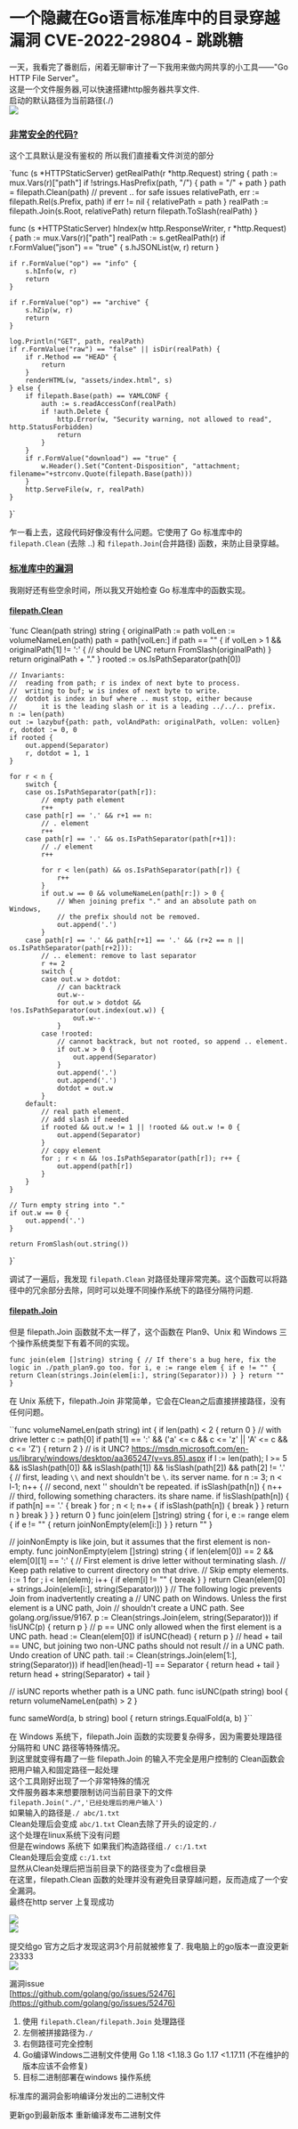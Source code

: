# 一个隐藏在Go语言标准库中的目录穿越漏洞 CVE-2022-29804 - 跳跳糖
一天，我看完了番剧后，闲着无聊审计了一下我用来做内网共享的小工具——"Go HTTP File Server"。  
这是一个文件服务器,可以快速搭建http服务器共享文件.  
启动的默认路径为当前路径(./)  
[![](https://github.com/D0n9/paper_archive/blob/main/paper/picture/2023/11/bac5257e-731f-4a71-8447-540ec7620919.png?raw=true)
](https://storage.tttang.com/media/attachment/2023/03/24/528d0d17-f0fa-45f7-8349-b511f34d5b6d.png)

### [非常安全的代码?](#toc__2)

这个工具默认是没有鉴权的 所以我们直接看文件浏览的部分

`func (s *HTTPStaticServer) getRealPath(r *http.Request) string {
    path := mux.Vars(r)["path"]
    if !strings.HasPrefix(path, "/") {
        path = "/" + path
    }
    path = filepath.Clean(path) // prevent .. for safe issues
    relativePath, err := filepath.Rel(s.Prefix, path)
    if err != nil {
        relativePath = path
    }
    realPath := filepath.Join(s.Root, relativePath)
    return filepath.ToSlash(realPath)
}

func (s *HTTPStaticServer) hIndex(w http.ResponseWriter, r *http.Request) {
    path := mux.Vars(r)["path"]
    realPath := s.getRealPath(r)
    if r.FormValue("json") == "true" {
        s.hJSONList(w, r)
        return
    }

    if r.FormValue("op") == "info" {
        s.hInfo(w, r)
        return
    }

    if r.FormValue("op") == "archive" {
        s.hZip(w, r)
        return
    }

    log.Println("GET", path, realPath)
    if r.FormValue("raw") == "false" || isDir(realPath) {
        if r.Method == "HEAD" {
            return
        }
        renderHTML(w, "assets/index.html", s)
    } else {
        if filepath.Base(path) == YAMLCONF {
            auth := s.readAccessConf(realPath)
            if !auth.Delete {
                http.Error(w, "Security warning, not allowed to read", http.StatusForbidden)
                return
            }
        }
        if r.FormValue("download") == "true" {
            w.Header().Set("Content-Disposition", "attachment; filename="+strconv.Quote(filepath.Base(path)))
        }
        http.ServeFile(w, r, realPath)
    }
}` 

乍一看上去，这段代码好像没有什么问题。它使用了 Go 标准库中的 `filepath.Clean` (去除 ..) 和 `filepath.Join`(合并路径) 函数，来防止目录穿越。

### [标准库中的漏洞](#toc__3)

我刚好还有些空余时间，所以我又开始检查 Go 标准库中的函数实现。

#### [filepath.Clean](#toc_filepathclean)

`func Clean(path string) string {
    originalPath := path
    volLen := volumeNameLen(path)
    path = path[volLen:]
    if path == "" {
        if volLen > 1 && originalPath[1] != ':' {
            // should be UNC
            return FromSlash(originalPath)
        }
        return originalPath + "."
    }
    rooted := os.IsPathSeparator(path[0])

    // Invariants:
    //  reading from path; r is index of next byte to process.
    //  writing to buf; w is index of next byte to write.
    //  dotdot is index in buf where .. must stop, either because
    //      it is the leading slash or it is a leading ../../.. prefix.
    n := len(path)
    out := lazybuf{path: path, volAndPath: originalPath, volLen: volLen}
    r, dotdot := 0, 0
    if rooted {
        out.append(Separator)
        r, dotdot = 1, 1
    }

    for r < n {
        switch {
        case os.IsPathSeparator(path[r]):
            // empty path element
            r++
        case path[r] == '.' && r+1 == n:
            // . element
            r++
        case path[r] == '.' && os.IsPathSeparator(path[r+1]):
            // ./ element
            r++

            for r < len(path) && os.IsPathSeparator(path[r]) {
                r++
            }
            if out.w == 0 && volumeNameLen(path[r:]) > 0 {
                // When joining prefix "." and an absolute path on Windows,
                // the prefix should not be removed.
                out.append('.')
            }
        case path[r] == '.' && path[r+1] == '.' && (r+2 == n || os.IsPathSeparator(path[r+2])):
            // .. element: remove to last separator
            r += 2
            switch {
            case out.w > dotdot:
                // can backtrack
                out.w--
                for out.w > dotdot && !os.IsPathSeparator(out.index(out.w)) {
                    out.w--
                }
            case !rooted:
                // cannot backtrack, but not rooted, so append .. element.
                if out.w > 0 {
                    out.append(Separator)
                }
                out.append('.')
                out.append('.')
                dotdot = out.w
            }
        default:
            // real path element.
            // add slash if needed
            if rooted && out.w != 1 || !rooted && out.w != 0 {
                out.append(Separator)
            }
            // copy element
            for ; r < n && !os.IsPathSeparator(path[r]); r++ {
                out.append(path[r])
            }
        }
    }

    // Turn empty string into "."
    if out.w == 0 {
        out.append('.')
    }

    return FromSlash(out.string())
}` 

调试了一遍后，我发现 `filepath.Clean` 对路径处理非常完美。这个函数可以将路径中的冗余部分去除，同时可以处理不同操作系统下的路径分隔符问题.

#### [filepath.Join](#toc_filepathjoin)

但是 filepath.Join 函数就不太一样了，这个函数在 Plan9、Unix 和 Windows 三个操作系统类型下有着不同的实现。

`func join(elem []string) string {
    // If there's a bug here, fix the logic in ./path_plan9.go too.
    for i, e := range elem {
        if e != "" {
            return Clean(strings.Join(elem[i:], string(Separator)))
        }
    }
    return ""
}` 

在 Unix 系统下，filepath.Join 非常简单，它会在Clean之后直接拼接路径，没有任何问题。

``func volumeNameLen(path string) int {
    if len(path) < 2 {
        return 0
    }
    // with drive letter
    c := path[0]
    if path[1] == ':' && ('a' <= c && c <= 'z' || 'A' <= c && c <= 'Z') {
        return 2
    }
    // is it UNC? https://msdn.microsoft.com/en-us/library/windows/desktop/aa365247(v=vs.85).aspx
    if l := len(path); l >= 5 && isSlash(path[0]) && isSlash(path[1]) &&
        !isSlash(path[2]) && path[2] != '.' {
        // first, leading `\\` and next shouldn't be `\`. its server name.
        for n := 3; n < l-1; n++ {
            // second, next '\' shouldn't be repeated.
            if isSlash(path[n]) {
                n++
                // third, following something characters. its share name.
                if !isSlash(path[n]) {
                    if path[n] == '.' {
                        break
                    }
                    for ; n < l; n++ {
                        if isSlash(path[n]) {
                            break
                        }
                    }
                    return n
                }
                break
            }
        }
    }
    return 0
}
func join(elem []string) string {
    for i, e := range elem {
        if e != "" {
            return joinNonEmpty(elem[i:])
        }
    }
    return ""
}

// joinNonEmpty is like join, but it assumes that the first element is non-empty.
func joinNonEmpty(elem []string) string {
    if len(elem[0]) == 2 && elem[0][1] == ':' {
        // First element is drive letter without terminating slash.
        // Keep path relative to current directory on that drive.
        // Skip empty elements.
        i := 1
        for ; i < len(elem); i++ {
            if elem[i] != "" {
                break
            }
        }
        return Clean(elem[0] + strings.Join(elem[i:], string(Separator)))
    }
    // The following logic prevents Join from inadvertently creating a
    // UNC path on Windows. Unless the first element is a UNC path, Join
    // shouldn't create a UNC path. See golang.org/issue/9167.
    p := Clean(strings.Join(elem, string(Separator)))
    if !isUNC(p) {
        return p
    }
    // p == UNC only allowed when the first element is a UNC path.
    head := Clean(elem[0])
    if isUNC(head) {
        return p
    }
    // head + tail == UNC, but joining two non-UNC paths should not result
    // in a UNC path. Undo creation of UNC path.
    tail := Clean(strings.Join(elem[1:], string(Separator)))
    if head[len(head)-1] == Separator {
        return head + tail
    }
    return head + string(Separator) + tail
}

// isUNC reports whether path is a UNC path.
func isUNC(path string) bool {
    return volumeNameLen(path) > 2
}

func sameWord(a, b string) bool {
    return strings.EqualFold(a, b)
}`` 

在 Windows 系统下，filepath.Join 函数的实现要复杂得多，因为需要处理路径分隔符和 UNC 路径等特殊情况。  
到这里就变得有趣了一些 filepath.Join 的输入不完全是用户控制的 Clean函数会把用户输入和固定路径一起处理  
这个工具刚好出现了一个非常特殊的情况  
文件服务器本来想要限制访问当前目录下的文件  
`filepath.Join("./",'已经处理后的用户输入')`  
如果输入的路径是`./ abc/1.txt`  
Clean处理后会变成 `abc/1.txt` Clean去除了开头的设定的`./`  
这个处理在linux系统下没有问题  
但是在windows 系统下 如果我们构造路径组`./ c:/1.txt`  
Clean处理后会变成 `c:/1.txt`  
显然从Clean处理后把当前目录下的路径变为了c盘根目录  
在这里，filepath.Clean 函数的处理并没有避免目录穿越问题，反而造成了一个安全漏洞。  
最终在http server 上复现成功

[![](https://github.com/D0n9/paper_archive/blob/main/paper/picture/2023/11/511b1301-aad5-44ac-89fe-99c700304c96.png?raw=true)
](https://storage.tttang.com/media/attachment/2023/03/24/4dcb8467-5049-4dbd-85dd-468c27cf4a70.png)  
[![](https://github.com/D0n9/paper_archive/blob/main/paper/picture/2023/11/1ff9bb05-8852-4206-8046-928f62e6b973.png?raw=true)
](https://storage.tttang.com/media/attachment/2023/03/24/c5e20e05-2174-4fdb-b9fb-25ff345e7e6d.png)

提交给go 官方之后才发现这洞3个月前就被修复了. 我电脑上的go版本一直没更新 23333  
[![](https://github.com/D0n9/paper_archive/blob/main/paper/picture/2023/11/add606e3-99e1-44c5-b60d-f5c18ba5b867.png?raw=true)
](https://storage.tttang.com/media/attachment/2023/03/24/e75a0b39-d49d-4ef3-b8c9-68d2e90332d4.png)

漏洞issue  
[https://github.com/golang/go/issues/52476](https://github.com/golang/go/issues/52476)

1.  使用 `filepath.Clean/filepath.Join` 处理路径
2.  左侧被拼接路径为`./`
3.  右侧路径可完全控制
4.  Go编译Windows二进制文件使用 Go 1.18 <1.18.3 Go 1.17 <1.17.11 (不在维护的版本应该不会修复)
5.  目标二进制部署在windows 操作系统

标准库的漏洞会影响编译分发出的二进制文件

更新go到最新版本 重新编译发布二进制文件